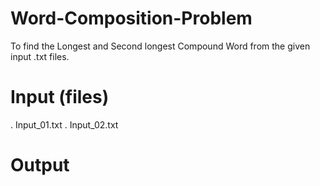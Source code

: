 # Word-Composition-Problem
To find the Longest and Second longest Compound Word from the given input .txt files.
# Input (files)
. Input_01.txt 
. Input_02.txt
# Output
